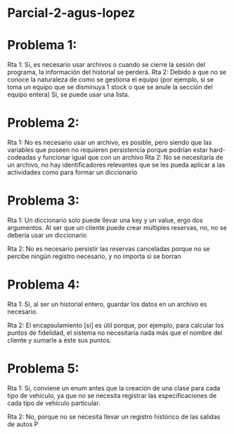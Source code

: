 # Parcial-2-agus-lopez

# Problema 1:

Rta 1: Si, es necesario usar archivos o cuando se cierre la sesión del programa, la información del historial se perderá.
Rta 2: Debido a que no se conoce la naturaleza de como se gestiona el equipo (por ejemplo, si se toma un equipo que se disminuya 1 stock o que se anule la sección del equipo entera)
Si, se puede usar una lista.


# Problema 2:
Rta 1: No es necesario usar un archivo, es posible, pero siendo que las variables que poseen no requieren persistencia porque podrían estar hard-codeadas y funcionar igual que con un archivo
Rta 2: No se necesitaría de un archivo, no hay identificadores relevantes que se les pueda aplicar a las actividades como para formar un diccionario

# Problema 3:
Rta 1: Un diccionario solo puede llevar una key y un value, ergo dos argumentos. Al ser que un cliente puede crear múltiples reservas, 
no, no se debería usar un diccionario

Rta 2: No es necesario persistir las reservas canceladas porque no se percibe ningún registro necesario, y no importa si se borran

# Problema 4:
Rta 1: Si, al ser un historial entero, guardar los datos en un archivo es necesario.

Rta 2: El encapsulamiento [si] es útil porque, por ejemplo, para calcular los puntos de fidelidad, el sistema no necesitaría nada más que el nombre del cliente y sumarle a éste sus puntos.

# Problema 5:
Rta 1: Si, conviene un enum antes que la creación de una clase para cada tipo de vehículo, ya que no se necesita registrar las especificaciones de cada tipo de vehículo particular.

Rta 2: No, porque no se necesita llevar un registro histórico de las salidas de autos
P


